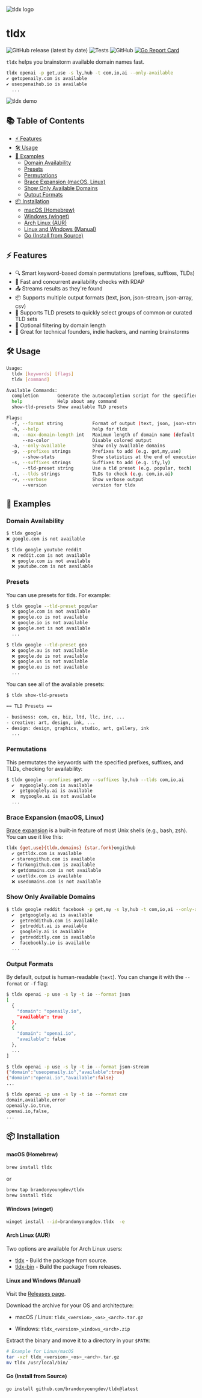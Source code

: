 ![tldx logo](https://github.com/brandonyoungdev/tldx/raw/main/assets/logo.png)

# tldx

![GitHub release (latest by date)](https://img.shields.io/github/v/release/brandonyoungdev/tldx)
![Tests](https://img.shields.io/github/actions/workflow/status/brandonyoungdev/tldx/test.yml?branch=main)
![GitHub](https://img.shields.io/github/license/brandonyoungdev/tldx)
[![Go Report Card](https://goreportcard.com/badge/github.com/brandonyoungdev/tldx)](https://goreportcard.com/report/github.com/brandonyoungdev/tldx)


`tldx` helps you brainstorm available domain names fast.

```sh
tldx openai -p get,use -s ly,hub -t com,io,ai --only-available
✔️ getopenaily.com is available
✔️ useopenaihub.io is available
  ...
```


![tldx demo](https://github.com/brandonyoungdev/tldx/raw/main/tapes/demo.gif)

## 📚 Table of Contents

- [⚡ Features](#-features)
- [🛠️ Usage](#️-usage)
- [🔗 Examples](#-examples)
  - [Domain Availability](#domain-availability)
  - [Presets](#presets)
  - [Permutations](#permutations)
  - [Brace Expansion (macOS, Linux)](#brace-expansion-macos-linux)
  - [Show Only Available Domains](#show-only-available-domains)
  - [Output Formats](#output-formats)
- [📦 Installation](#-installation)
  - [macOS (Homebrew)](#macos-homebrew)
  - [Windows (winget)](#windows-winget)
  - [Arch Linux (AUR)](#arch-linux-aur)
  - [Linux and Windows (Manual)](#linux-and-windows-manual)
  - [Go (Install from Source)](#go-install-from-source)

## ⚡ Features

- 🔍 Smart keyword-based domain permutations (prefixes, suffixes, TLDs)
- 🚀 Fast and concurrent availability checks with RDAP
- 📤 Streams results as they're found
- 📦 Supports multiple output formats (text, json, json-stream, json-array, csv)
- 🔧 Supports TLD presets to quickly select groups of common or curated TLD sets
- 📏 Optional filtering by domain length
- 🧠 Great for technical founders, indie hackers, and naming brainstorms


## 🛠️ Usage

```sh
Usage:
  tldx [keywords] [flags]
  tldx [command]

Available Commands:
  completion       Generate the autocompletion script for the specified shell
  help             Help about any command
  show-tld-presets Show available TLD presets

Flags:
  -f, --format string           Format of output (text, json, json-stream, json-array, csv) (default "text")
  -h, --help                    help for tldx
  -m, --max-domain-length int   Maximum length of domain name (default 64)
      --no-color                Disable colored output
  -a, --only-available          Show only available domains
  -p, --prefixes strings        Prefixes to add (e.g. get,my,use)
      --show-stats              Show statistics at the end of execution
  -s, --suffixes strings        Suffixes to add (e.g. ify,ly)
      --tld-preset string       Use a tld preset (e.g. popular, tech)
  -t, --tlds strings            TLDs to check (e.g. com,io,ai)
  -v, --verbose                 Show verbose output
      --version                 version for tldx
```


## 🔗 Examples

### Domain Availability

```sh
$ tldx google
❌ google.com is not available
```

```sh
$ tldx google youtube reddit
  ❌ reddit.com is not available
  ❌ google.com is not available
  ❌ youtube.com is not available
```

### Presets

You can use presets for tlds. For example:

```sh
$ tldx google --tld-preset popular 
  ❌ google.com is not available
  ❌ google.co is not available
  ❌ google.io is not available
  ❌ google.net is not available
  ...
```

```sh
$ tldx google --tld-preset geo
  ❌ google.au is not available
  ❌ google.de is not available
  ❌ google.us is not available
  ❌ google.eu is not available
  ...
```


You can see all of the available presets:
```sh
$ tldx show-tld-presets

== TLD Presets ==

- business: com, co, biz, ltd, llc, inc, ...
- creative: art, design, ink, ... 
- design: design, graphics, studio, art, gallery, ink
  ...
```

### Permutations

This permutates the keywords with the specified prefixes, suffixes, and TLDs, checking for availability:
```sh
$ tldx google --prefixes get,my --suffixes ly,hub --tlds com,io,ai
  ✔️  mygooglely.com is available
  ✔️  getgooglely.ai is available
  ❌  mygoogle.ai is not available
  ...
```


### Brace Expansion (macOS, Linux)

[Brace expansion](https://www.gnu.org/software/bash/manual/html_node/Brace-Expansion.html) is a built-in feature of most Unix shells (e.g., bash, zsh). You can use it like this:

```sh
tldx {get,use}{tldx,domains} {star,fork}ongithub
  ✔️ gettldx.com is available
  ✔️ starongithub.com is available
  ✔️ forkongithub.com is available
  ❌ getdomains.com is not available
  ✔️ usetldx.com is available
  ❌ usedomains.com is not available
```


### Show Only Available Domains

```sh
$ tldx google reddit facebook -p get,my -s ly,hub -t com,io,ai --only-available
  ✔️  getgooglely.ai is available
  ✔️  getreddithub.com is available
  ✔️  getreddit.ai is available
  ✔️  googlely.ai is available
  ✔️  getredditly.com is available
  ✔️  facebookly.io is available
  ...
```

### Output Formats 

By default, output is human-readable (`text`). You can change it with the `--format` or `-f` flag:

```sh
$ tldx openai -p use -s ly -t io --format json  
[
  {
    "domain": "openaily.io",
    "available": true 
  },
  {
    "domain": "openai.io",
    "available": false
  },
  ...
]
```


```sh
$ tldx openai -p use -s ly -t io --format json-stream
{"domain":"useopenaily.io","available":true}
{"domain":"openai.io","available":false}
...
```


```sh
$ tldx openai -p use -s ly -t io --format csv
domain,available,error
openaily.io,true,
openai.io,false,
...
```


## 📦 Installation
#### macOS (Homebrew)
```sh
brew install tldx
```
or
```sh
brew tap brandonyoungdev/tldx
brew install tldx
```


#### Windows (winget)

```sh
winget install --id=brandonyoungdev.tldx  -e
```

#### Arch Linux (AUR)

Two options are available for Arch Linux users:

- [tldx](https://aur.archlinux.org/packages/tldx/) - Build the package from source.
- [tldx-bin](https://aur.archlinux.org/packages/tldx-bin/) - Build the package from releases.

#### Linux and Windows (Manual)
Visit the [Releases page](https://github.com/brandonyoungdev/tldx/releases).

Download the archive for your OS and architecture:

- macOS / Linux: `tldx_<version>_<os>_<arch>.tar.gz`

- Windows: `tldx_<version>_windows_<arch>.zip`

Extract the binary and move it to a directory in your `$PATH`:

```sh
# Example for Linux/macOS
tar -xzf tldx_<version>_<os>_<arch>.tar.gz
mv tldx /usr/local/bin/
```

#### Go (Install from Source)
```sh
go install github.com/brandonyoungdev/tldx@latest
```
